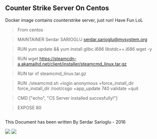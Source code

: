 ## Counter Strike Server On Centos

Docker image contains counterstrike server, just run! Have Fun LoL

>From centos

>MAINTAINER Serdar SARIOGLU <serdar.sarioglu@mysystem.org>

>RUN yum update && yum install glibc.i686 libstdc++.i686 wget -y

>RUN wget https://steamcdn-a.akamaihd.net/client/installer/steamcmd_linux.tar.gz

>RUN tar xf steamcmd_linux.tar.gz

>RUN ./steamcmd.sh +login anonymous +force_install_dir force_install_dir /root/csgo +app_update 740 validate +quit

>CMD ["echo", "CS Server installed succesfully!"]

>EXPOSE 80


## 

This Document has been written By Serdar Sarioglu - 2016

<a href="https://mysystem.org" title="Mysystem.org"><img src="https://img.shields.io/website-up-down-green-red/http/shields.io.svg?label=Visit%20mysystem.org"></a>
<a href="https://www.paypal.me/ssarioglu" title="Support project"><img src="https://img.shields.io/badge/Donate%20me-paypal-brightgreen.svg"></a>

